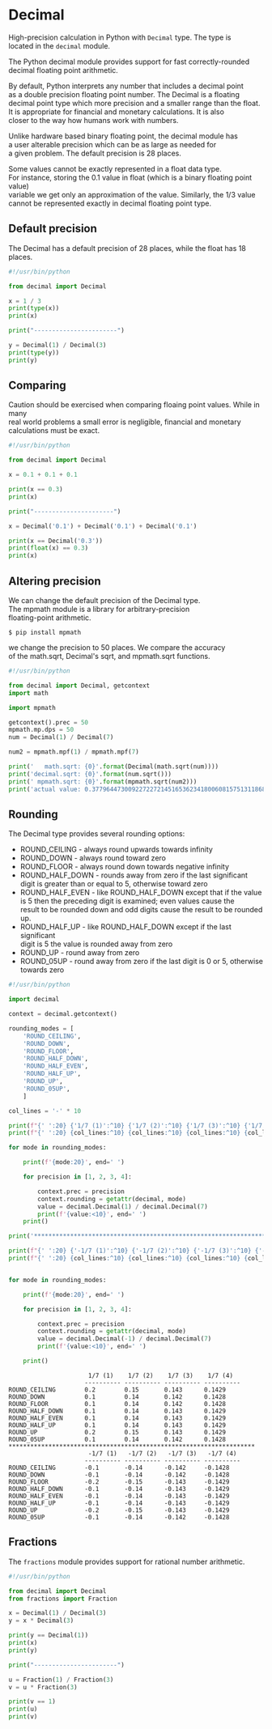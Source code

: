 # Decimal 

High-precision calculation in Python with `Decimal` type. The type is  
located in the `decimal` module. 

The Python decimal module provides support for fast correctly-rounded  
decimal floating point arithmetic. 

By default, Python interprets any number that includes a decimal point  
as a double precision floating point number. The Decimal is a floating  
decimal point type which more precision and a smaller range than the float.  
It is appropriate for financial and monetary calculations. It is also  
closer to the way how humans work with numbers.  

Unlike hardware based binary floating point, the decimal module has  
a user alterable precision which can be as large as needed for  
a given problem. The default precision is 28 places. 

Some values cannot be exactly represented in a float data type.  
For instance, storing the 0.1 value in float (which is a binary floating point value)     
variable we get only an approximation of the value. Similarly, the 1/3 value  
cannot be represented exactly in decimal floating point type. 

## Default precision 

The Decimal has a default precision of 28 places, while the float has 18 places. 

```python
#!/usr/bin/python

from decimal import Decimal

x = 1 / 3
print(type(x))
print(x)

print("-----------------------")

y = Decimal(1) / Decimal(3)
print(type(y))
print(y)
```

## Comparing

Caution should be exercised when comparing floaing point values. While in many  
real world problems a small error is negligible, financial and monetary  
calculations must be exact.

```python
#!/usr/bin/python

from decimal import Decimal

x = 0.1 + 0.1 + 0.1

print(x == 0.3)
print(x)

print("----------------------")

x = Decimal('0.1') + Decimal('0.1') + Decimal('0.1')

print(x == Decimal('0.3'))
print(float(x) == 0.3)
print(x)
```

## Altering precision

We can change the default precision of the Decimal type.  
The mpmath module is a library for arbitrary-precision  
floating-point arithmetic.

`$ pip install mpmath`

we change the precision to 50 places. We compare the accuracy  
of the math.sqrt, Decimal's sqrt, and mpmath.sqrt functions. 

```python
#!/usr/bin/python

from decimal import Decimal, getcontext
import math

import mpmath

getcontext().prec = 50
mpmath.mp.dps = 50
num = Decimal(1) / Decimal(7)

num2 = mpmath.mpf(1) / mpmath.mpf(7)

print('   math.sqrt: {0}'.format(Decimal(math.sqrt(num))))
print('decimal.sqrt: {0}'.format(num.sqrt()))
print(' mpmath.sqrt: {0}'.format(mpmath.sqrt(num2)))
print('actual value: 0.3779644730092272272145165362341800608157513118689214')
```

## Rounding 

The Decimal type provides several rounding options:

- ROUND_CEILING - always round upwards towards infinity
- ROUND_DOWN - always round toward zero
- ROUND_FLOOR - always round down towards negative infinity
- ROUND_HALF_DOWN - rounds away from zero if the last significant  
  digit is greater than or equal to 5, otherwise toward zero
- ROUND_HALF_EVEN - like ROUND_HALF_DOWN except that if the value  
  is 5 then the preceding digit is examined; even values cause the  
  result to be rounded down and odd digits cause the result to be rounded up.
- ROUND_HALF_UP - like ROUND_HALF_DOWN except if the last significant  
  digit is 5 the value is rounded away from zero
- ROUND_UP - round away from zero
- ROUND_05UP - round away from zero if the last digit is 0 or 5, otherwise towards zero


```python
#!/usr/bin/python

import decimal

context = decimal.getcontext()

rounding_modes = [
    'ROUND_CEILING',
    'ROUND_DOWN',
    'ROUND_FLOOR',
    'ROUND_HALF_DOWN',
    'ROUND_HALF_EVEN',
    'ROUND_HALF_UP',
    'ROUND_UP',
    'ROUND_05UP',
    ]

col_lines = '-' * 10

print(f"{' ':20} {'1/7 (1)':^10} {'1/7 (2)':^10} {'1/7 (3)':^10} {'1/7 (4)':^10}")
print(f"{' ':20} {col_lines:^10} {col_lines:^10} {col_lines:^10} {col_lines:^10}")

for mode in rounding_modes:

    print(f'{mode:20}', end=' ')

    for precision in [1, 2, 3, 4]:

        context.prec = precision
        context.rounding = getattr(decimal, mode)
        value = decimal.Decimal(1) / decimal.Decimal(7)
        print(f'{value:<10}', end=' ')
    print()

print('********************************************************************')

print(f"{' ':20} {'-1/7 (1)':^10} {'-1/7 (2)':^10} {'-1/7 (3)':^10} {'-1/7 (4)':^10}")
print(f"{' ':20} {col_lines:^10} {col_lines:^10} {col_lines:^10} {col_lines:^10}")


for mode in rounding_modes:

    print(f'{mode:20}', end=' ')

    for precision in [1, 2, 3, 4]:

        context.prec = precision
        context.rounding = getattr(decimal, mode)
        value = decimal.Decimal(-1) / decimal.Decimal(7)
        print(f'{value:<10}', end=' ')

    print()
```
```
                      1/7 (1)    1/7 (2)    1/7 (3)    1/7 (4)
                     ---------- ---------- ---------- ----------
ROUND_CEILING        0.2        0.15       0.143      0.1429
ROUND_DOWN           0.1        0.14       0.142      0.1428
ROUND_FLOOR          0.1        0.14       0.142      0.1428
ROUND_HALF_DOWN      0.1        0.14       0.143      0.1429
ROUND_HALF_EVEN      0.1        0.14       0.143      0.1429
ROUND_HALF_UP        0.1        0.14       0.143      0.1429
ROUND_UP             0.2        0.15       0.143      0.1429
ROUND_05UP           0.1        0.14       0.142      0.1428
********************************************************************
                      -1/7 (1)   -1/7 (2)   -1/7 (3)   -1/7 (4)
                     ---------- ---------- ---------- ----------
ROUND_CEILING        -0.1       -0.14      -0.142     -0.1428
ROUND_DOWN           -0.1       -0.14      -0.142     -0.1428
ROUND_FLOOR          -0.2       -0.15      -0.143     -0.1429
ROUND_HALF_DOWN      -0.1       -0.14      -0.143     -0.1429
ROUND_HALF_EVEN      -0.1       -0.14      -0.143     -0.1429
ROUND_HALF_UP        -0.1       -0.14      -0.143     -0.1429
ROUND_UP             -0.2       -0.15      -0.143     -0.1429
ROUND_05UP           -0.1       -0.14      -0.142     -0.1428
```

## Fractions 

The `fractions` module provides support for rational number arithmetic. 

```python
#!/usr/bin/python

from decimal import Decimal
from fractions import Fraction

x = Decimal(1) / Decimal(3)
y = x * Decimal(3)

print(y == Decimal(1))
print(x)
print(y)

print("-----------------------")

u = Fraction(1) / Fraction(3)
v = u * Fraction(3)

print(v == 1)
print(u)
print(v)
```

